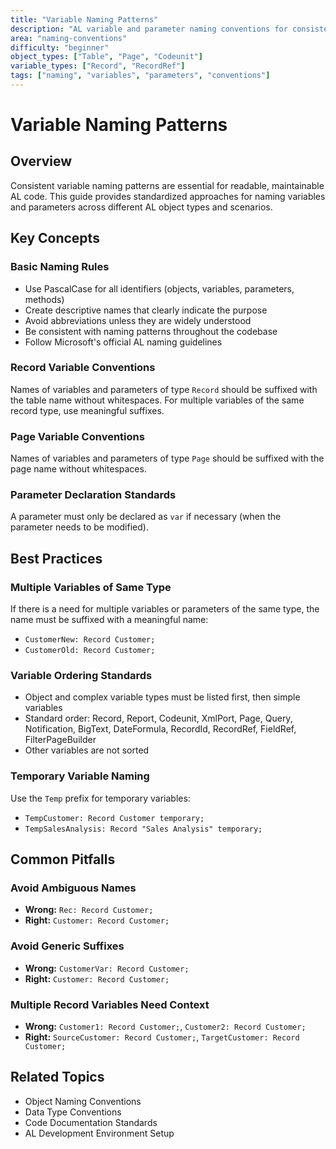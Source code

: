 ```yaml
---
title: "Variable Naming Patterns"
description: "AL variable and parameter naming conventions for consistent code style"
area: "naming-conventions"
difficulty: "beginner"
object_types: ["Table", "Page", "Codeunit"]
variable_types: ["Record", "RecordRef"]
tags: ["naming", "variables", "parameters", "conventions"]
---
```


# Variable Naming Patterns

## Overview

Consistent variable naming patterns are essential for readable, maintainable AL code. This guide provides standardized approaches for naming variables and parameters across different AL object types and scenarios.

## Key Concepts

### Basic Naming Rules
- Use PascalCase for all identifiers (objects, variables, parameters, methods)
- Create descriptive names that clearly indicate the purpose
- Avoid abbreviations unless they are widely understood
- Be consistent with naming patterns throughout the codebase
- Follow Microsoft's official AL naming guidelines

### Record Variable Conventions
Names of variables and parameters of type `Record` should be suffixed with the table name without whitespaces. For multiple variables of the same record type, use meaningful suffixes.

### Page Variable Conventions
Names of variables and parameters of type `Page` should be suffixed with the page name without whitespaces.

### Parameter Declaration Standards
A parameter must only be declared as `var` if necessary (when the parameter needs to be modified).

## Best Practices

### Multiple Variables of Same Type
If there is a need for multiple variables or parameters of the same type, the name must be suffixed with a meaningful name:
- `CustomerNew: Record Customer;`
- `CustomerOld: Record Customer;`

### Variable Ordering Standards
- Object and complex variable types must be listed first, then simple variables
- Standard order: Record, Report, Codeunit, XmlPort, Page, Query, Notification, BigText, DateFormula, RecordId, RecordRef, FieldRef, FilterPageBuilder
- Other variables are not sorted

### Temporary Variable Naming
Use the `Temp` prefix for temporary variables:
- `TempCustomer: Record Customer temporary;`
- `TempSalesAnalysis: Record "Sales Analysis" temporary;`

## Common Pitfalls

### Avoid Ambiguous Names
- **Wrong:** `Rec: Record Customer;`
- **Right:** `Customer: Record Customer;`

### Avoid Generic Suffixes
- **Wrong:** `CustomerVar: Record Customer;`
- **Right:** `Customer: Record Customer;`

### Multiple Record Variables Need Context
- **Wrong:** `Customer1: Record Customer;`, `Customer2: Record Customer;`
- **Right:** `SourceCustomer: Record Customer;`, `TargetCustomer: Record Customer;`

## Related Topics

- Object Naming Conventions
- Data Type Conventions  
- Code Documentation Standards
- AL Development Environment Setup
